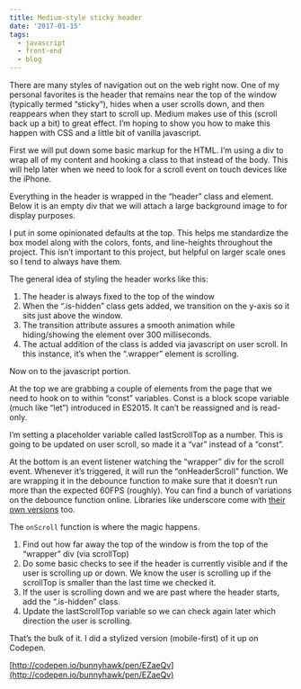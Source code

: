 ```yaml
---
title: Medium-style sticky header
date: '2017-01-15'
tags:
  - javascript
  - front-end
  - blog
---
```


There are many styles of navigation out on the web right now. One of my personal favorites is the header that remains near the top of the window (typically termed “sticky”), hides when a user scrolls down, and then reappears when they start to scroll up. Medium makes use of this (scroll back up a bit) to great effect. I’m hoping to show you how to make this happen with CSS and a little bit of vanilla javascript.

First we will put down some basic markup for the HTML. I’m using a div to wrap all of my content and hooking a class to that instead of the body. This will help later when we need to look for a scroll event on touch devices like the iPhone.

Everything in the header is wrapped in the “header” class and element. Below it is an empty div that we will attach a large background image to for display purposes.

<script src="https://gist.github.com/bunnyhawk/8ab8b72474c46e3bdb73214411bf1c21.js"></script>

<script src="https://gist.github.com/bunnyhawk/51cfae82fe83c91bba74bf5d7338a8a6.js"></script>

I put in some opinionated defaults at the top. This helps me standardize the box model along with the colors, fonts, and line-heights throughout the project. This isn’t important to this project, but helpful on larger scale ones so I tend to always have them.

The general idea of styling the header works like this:

1. The header is always fixed to the top of the window
2. When the “.is-hidden” class gets added, we transition on the y-axis so it sits just above the window.
3. The transition attribute assures a smooth animation while hiding/showing the element over 300 milliseconds.
4. The actual addition of the class is added via javascript on user scroll. In this instance, it’s when the “.wrapper” element is scrolling.

Now on to the javascript portion.

<script src="https://gist.github.com/bunnyhawk/8bfb39f1fd7206665dcd0e1954f793f2.js"></script>

At the top we are grabbing a couple of elements from the page that we need to hook on to within “const” variables. Const is a block scope variable (much like “let”) introduced in ES2015. It can’t be reassigned and is read-only.

I’m setting a placeholder variable called lastScrollTop as a number. This is going to be updated on user scroll, so made it a “var” instead of a “const”.

At the bottom is an event listener watching the “wrapper” div for the scroll event. Whenever it’s triggered, it will run the “onHeaderScroll” function. We are wrapping it in the debounce function to make sure that it doesn’t run more than the expected 60FPS (roughly). You can find a bunch of variations on the debounce function online. Libraries like underscore come with [their own versions](http://underscorejs.org/#debounce) too.

The `onScroll` function is where the magic happens.

1. Find out how far away the top of the window is from the top of the “wrapper” div (via scrollTop)
2. Do some basic checks to see if the header is currently visible and if the user is scrolling up or down. We know the user is scrolling up if the scrollTop is smaller than the last time we checked it.
3. If the user is scrolling down and we are past where the header starts, add the “.is-hidden” class.
4. Update the lastScrollTop variable so we can check again later which direction the user is scrolling.

That’s the bulk of it. I did a stylized version (mobile-first) of it up on Codepen.

[http://codepen.io/bunnyhawk/pen/EZaeQv](http://codepen.io/bunnyhawk/pen/EZaeQv)